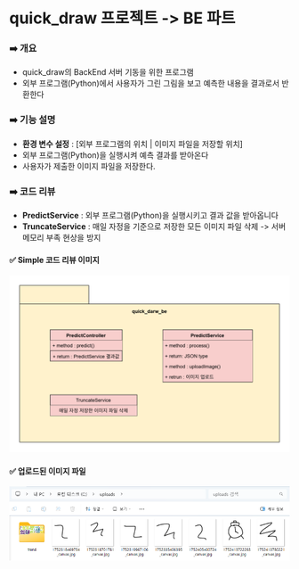 # quick_draw 프로젝트 -> BE 파트

### ➡️ 개요 
- quick_draw의 BackEnd 서버 기동을 위한 프로그램
- 외부 프로그램(Python)에서 사용자가 그린 그림을 보고 예측한 내용을 결과로서 반환한다

### ➡️ 기능 설명
- **환경 변수 설정** : [외부 프로그램의 위치 | 이미지 파일을 저장할 위치]
- 외부 프로그램(Python)을 실행시켜 예측 결과를 받아온다
- 사용자가 제출한 이미지 파일을 저장한다.

### ➡️ 코드 리뷰
- **PredictService** : 외부 프로그램(Python)을 실행시키고 결과 값을 받아옵니다
- **TruncateService** : 매일 자정을 기준으로 저장한 모든 이미지 파일 삭제 -> 서버 메모리 부족 현상을 방지

#### ✅ Simple 코드 리뷰 이미지
![Class](https://github.com/KimMarinet/quick_draw_be/blob/master/img/Class%20Diagram.png)

#### ✅ 업로드된 이미지 파일
<p align="center"><img src="https://github.com/KimMarinet/quick_draw_be/blob/master/img/uploads.png" width="800"/></p>

